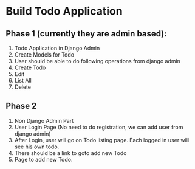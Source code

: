 # Build Todo Application

## Phase 1 (currently they are admin based): 

1. Todo Application in Django Admin
2. Create Models for Todo
3. User should be able to do following operations from django admin
4. Create Todo
5. Edit
6. List All
7. Delete

## Phase 2

1. Non Django Admin Part
2. User Login Page (No need to do registration, we can add user from django admin)
3. After Login, user will go on Todo listing page. Each logged in user will see his own todo.
4. There should be a link to goto add new Todo
5. Page to add new Todo.
